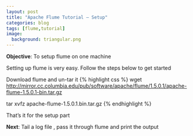 ```yaml
---
layout: post
title: "Apache Flume Tutorial — Setup"
categories: blog
tags: [flume,tutorial]
image:
  background: triangular.png
---
```


**Objective**: To setup flume on one machine

Setting up flume is very easy. Follow the steps below to get started

 Download flume and un-tar it
{% highlight css %}
wget http://mirror.cc.columbia.edu/pub/software/apache/flume/1.5.0.1/apache-flume-1.5.0.1-bin.tar.gz
 
tar xvfz apache-flume-1.5.0.1.bin.tar.gz
 {% endhighlight %}


That’s it for the setup part

**Next**: Tail a log file , pass it through flume and print the output
